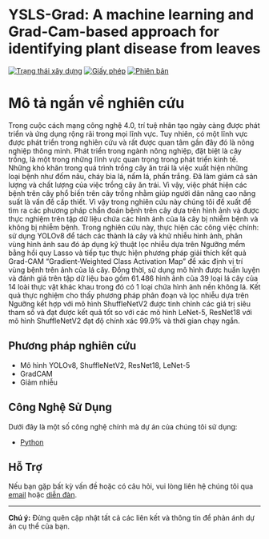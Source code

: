 # YSLS-Grad: A machine learning and Grad-Cam-based approach for identifying plant disease from leaves

[![Trạng thái xây dựng](https://img.shields.io/travis/username/repo.svg)](https://travis-ci.org/username/repo)
[![Giấy phép](https://img.shields.io/badge/License-MIT-blue.svg)](https://opensource.org/licenses/MIT)
[![Phiên bản](https://img.shields.io/badge/version-v1.0.0-brightgreen.svg)](https://github.com/username/repo/releases)


# Mô tả ngắn về nghiên cứu

Trong cuộc cách mạng công nghệ 4.0, trí tuệ nhân tạo ngày càng được phát triển và ứng dụng rộng rãi trong mọi lĩnh vực. Tuy nhiên, có một lĩnh vực được phát triển trong nghiên cứu và rất được quan tâm gần đây đó là nông nghiệp thông minh. Phát triển trong ngành nông nghiệp, đặt biệt là cây trồng, là một trong những lĩnh vực quan trọng trong phát triển kinh tế. Những khó khăn trong quá trình trồng cây ăn trái là việc xuất hiện những loại bệnh như đốm nâu, cháy bìa lá, nấm lá, phấn trắng. Đã làm giảm cả sản lượng và chất lượng của việc trồng cây ăn trái. Vì vậy, việc phát hiện các bệnh trên cây phổ biến trên cây trồng nhằm giúp người dân nâng cao năng suất là vấn đề cấp thiết. Vì vậy trong nghiên cứu này chúng tôi đề xuất để tìm ra các phương pháp chẩn đoán bệnh trên cây dựa trên hình ảnh và được thực nghiệm trên tập dữ liệu chứa các hình ảnh của lá cây bị nhiễm bệnh và không bị nhiễm bệnh. Trong nghiên cứu này, thực hiện các công việc chính: sử dụng YOLOv8 để tách các thành lá cây và khử nhiễu hình ảnh, phân vùng hình ảnh sau đó áp dụng kỹ thuật lọc nhiễu dựa trên Ngưỡng mềm bằng hồi quy Lasso và tiếp tục thực hiện phương pháp giải thích kết quả Grad-CAM “Gradient-Weighted Class Activation Map” để xác định vị trí vùng bệnh trên ảnh của lá cây. Đồng thời, sử dụng mô hình được huấn luyện và đánh giá trên tập dữ liệu bao gồm 61.486 hình ảnh của 39 loại lá cây của 14 loài thực vật khác khau trong đó có 1 loại chứa hình ảnh nền không lá. Kết quả thực nghiệm cho thấy phương pháp phân đoạn và lọc nhiễu dựa trên Ngưỡng kết hợp với mô hình ShuffleNetV2 được tinh chỉnh các giá trị siêu tham số và đạt được kết quả tốt so với các mô hình LeNet-5, ResNet18 với mô hình ShuffleNetV2 đạt độ chính xác 99.9\% và thời gian chạy ngắn.


## Phương pháp nghiên cứu 
- Mô hình YOLOv8, ShuffleNetV2, ResNet18, LeNet-5
- GradCAM
- Giảm nhiễu

## Công Nghệ Sử Dụng

Dưới đây là một số công nghệ chính mà dự án của chúng tôi sử dụng:

- [Python](https://www.python.org/)


## Hỗ Trợ

Nếu bạn gặp bất kỳ vấn đề hoặc có câu hỏi, vui lòng liên hệ chúng tôi qua [email](mailto:nphat77777@gmail.com) hoặc [diễn đàn](https://github.com/NGUYENMINHPHAT).

---
**Chú ý:** Đừng quên cập nhật tất cả các liên kết và thông tin để phản ánh dự án cụ thể của bạn.
